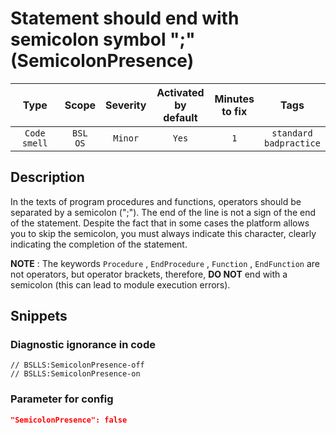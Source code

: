 # Statement should end with semicolon symbol ";" (SemicolonPresence)

 Type | Scope | Severity | Activated<br>by default | Minutes<br>to fix | Tags 
 :-: | :-: | :-: | :-: | :-: | :-: 
 `Code smell` | `BSL`<br>`OS` | `Minor` | `Yes` | `1` | `standard`<br>`badpractice` 

<!-- Блоки выше заполняются автоматически, не трогать -->
## Description

In the texts of program procedures and functions, operators should be separated by a semicolon (";"). The end of the line is not a sign of the end of the statement.
Despite the fact that in some cases the platform allows you to skip the semicolon, you must always indicate this character, clearly indicating the completion of the statement.

**NOTE** : The keywords `Procedure` , `EndProcedure` , `Function` , `EndFunction` are not operators, but operator brackets, therefore, **DO NOT** end with a semicolon (this can lead to module execution errors).

## Snippets

<!-- Блоки ниже заполняются автоматически, не трогать -->
### Diagnostic ignorance in code

```bsl
// BSLLS:SemicolonPresence-off
// BSLLS:SemicolonPresence-on
```

### Parameter for config

```json
"SemicolonPresence": false
```
